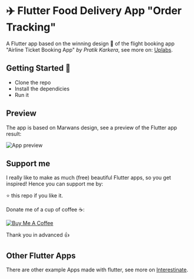 # ✈️ Flutter Food Delivery App "Order Tracking"

A Flutter app based on the winning design 🙌 of the flight booking app "Airline Ticket Booking App" *by Pratik Karkera*, see more on: [Uplabs](https://www.uplabs.com/posts/airline-ticket-booking-app).

## Getting Started 🚀

- Clone the repo
- Install the dependicies
- Run it

## Preview

The app is based on Marwans design, see a preview of the Flutter app result:

![App preview](doc/AppPreview.gif)

## Support me

I really like to make as much (free) beautiful Flutter apps, so you get inspired!
Hence you can support me by:

⭐️ this repo if you like it.

Donate me of a cup of coffee ☕️:

<a href="https://www.buymeacoffee.com/bushjopie" target="_blank"><img src="https://www.buymeacoffee.com/assets/img/custom_images/orange_img.png" alt="Buy Me A Coffee" style="height: auto !important;width: auto !important;" ></a>

Thank you in advanced 👍

## Other Flutter Apps

There are other example Apps made with flutter, see more on [Interestinate](https://interestinate.com).

